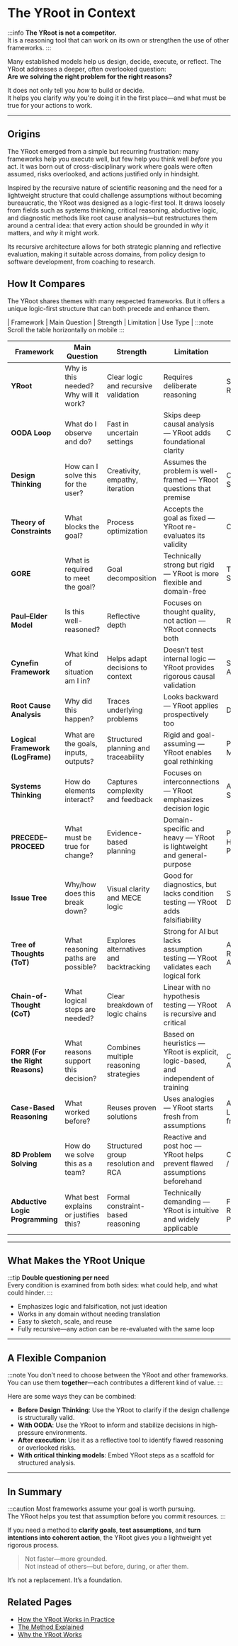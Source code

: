 # The YRoot in Context

:::info
**The YRoot is not a competitor.**  
It is a reasoning tool that can work on its own or strengthen the use of other frameworks.
:::

Many established models help us design, decide, execute, or reflect. The YRoot addresses a deeper, often overlooked question:  
**Are we solving the right problem for the right reasons?**

It does not only tell you *how* to build or decide.  
It helps you clarify *why* you're doing it in the first place—and what must be true for your actions to work.

---

## Origins

The YRoot emerged from a simple but recurring frustration: many frameworks help you execute well, but few help you think well *before* you act. It was born out of cross-disciplinary work where goals were often assumed, risks overlooked, and actions justified only in hindsight.

Inspired by the recursive nature of scientific reasoning and the need for a lightweight structure that could challenge assumptions without becoming bureaucratic, the YRoot was designed as a logic-first tool. It draws loosely from fields such as systems thinking, critical reasoning, abductive logic, and diagnostic methods like root cause analysis—but restructures them around a central idea: that every action should be grounded in *why* it matters, and *why* it might work.

Its recursive architecture allows for both strategic planning and reflective evaluation, making it suitable across domains, from policy design to software development, from coaching to research.

## How It Compares

The YRoot shares themes with many respected frameworks. But it offers a unique logic-first structure that can both precede and enhance them.

| Framework | Main Question | Strength | Limitation | Use Type |
:::note
Scroll the table horizontally on mobile
:::

<div style={{ overflowX: 'auto' }}>

| Framework | Main Question | Strength | Limitation | Use Type |
|-----------|----------------|----------|------------|----------|
| **YRoot** | Why is this needed? Why will it work? | Clear logic and recursive validation | Requires deliberate reasoning | Strategic + Reflective |
| **OODA Loop** | What do I observe and do? | Fast in uncertain settings | Skips deep causal analysis — YRoot adds foundational clarity | Operational |
| **Design Thinking** | How can I solve this for the user? | Creativity, empathy, iteration | Assumes the problem is well-framed — YRoot questions that premise | Creative + Strategic |
| **Theory of Constraints** | What blocks the goal? | Process optimization | Accepts the goal as fixed — YRoot re-evaluates its validity | Operational |
| **GORE** | What is required to meet the goal? | Goal decomposition | Technically strong but rigid — YRoot is more flexible and domain-free | Technical + Strategic |
| **Paul–Elder Model** | Is this well-reasoned? | Reflective depth | Focuses on thought quality, not action — YRoot connects both | Reflective |
| **Cynefin Framework** | What kind of situation am I in? | Helps adapt decisions to context | Doesn’t test internal logic — YRoot provides rigorous causal validation | Situational Awareness |
| **Root Cause Analysis** | Why did this happen? | Traces underlying problems | Looks backward — YRoot applies prospectively too | Diagnostic |
| **Logical Framework (LogFrame)** | What are the goals, inputs, outputs? | Structured planning and traceability | Rigid and goal-assuming — YRoot enables goal rethinking | Planning + Monitoring |
| **Systems Thinking** | How do elements interact? | Captures complexity and feedback | Focuses on interconnections — YRoot emphasizes decision logic | Analytical + Strategic |
| **PRECEDE–PROCEED** | What must be true for change? | Evidence-based planning | Domain-specific and heavy — YRoot is lightweight and general-purpose | Policy + Health Planning |
| **Issue Tree** | Why/how does this break down? | Visual clarity and MECE logic | Good for diagnostics, but lacks condition testing — YRoot adds falsifiability | Strategic + Diagnostic |
| **Tree of Thoughts (ToT)** | What reasoning paths are possible? | Explores alternatives and backtracking | Strong for AI but lacks assumption testing — YRoot validates each logical fork | AI Reasoning / Analytical |
| **Chain-of-Thought (CoT)** | What logical steps are needed? | Clear breakdown of logic chains | Linear with no hypothesis testing — YRoot is recursive and critical | Analytical |
| **FORR (For the Right Reasons)** | What reasons support this decision? | Combines multiple reasoning strategies | Based on heuristics — YRoot is explicit, logic-based, and independent of training | Cognitive Architecture |
| **Case-Based Reasoning** | What worked before? | Reuses proven solutions | Uses analogies — YRoot starts fresh from assumptions | Analogical / Learning from Past |
| **8D Problem Solving** | How do we solve this as a team? | Structured group resolution and RCA | Reactive and post hoc — YRoot helps prevent flawed assumptions beforehand | Operational / Quality |
| **Abductive Logic Programming** | What best explains or justifies this? | Formal constraint-based reasoning | Technically demanding — YRoot is intuitive and widely applicable | Formal Reasoning / Planning |

</div>


---

## What Makes the YRoot Unique

:::tip
**Double questioning per need**  
Every condition is examined from both sides: what could help, and what could hinder.
:::

- Emphasizes logic and falsification, not just ideation
- Works in any domain without needing translation
- Easy to sketch, scale, and reuse
- Fully recursive—any action can be re-evaluated with the same loop

---

## A Flexible Companion

:::note
You don’t need to choose between the YRoot and other frameworks.  
You can use them **together**—each contributes a different kind of value.
:::

Here are some ways they can be combined:

- **Before Design Thinking**: Use the YRoot to clarify if the design challenge is structurally valid.
- **With OODA**: Use the YRoot to inform and stabilize decisions in high-pressure environments.
- **After execution**: Use it as a reflective tool to identify flawed reasoning or overlooked risks.
- **With critical thinking models**: Embed YRoot steps as a scaffold for structured analysis.

---

## In Summary

:::caution
Most frameworks assume your goal is worth pursuing.  
The YRoot helps you test that assumption before you commit resources.
:::

If you need a method to **clarify goals**, **test assumptions**, and **turn intentions into coherent action**, the YRoot gives you a lightweight yet rigorous process.

> Not faster—more grounded.  
> Not instead of others—but before, during, or after them.

It’s not a replacement. It’s a foundation.

## Related Pages

- [How the YRoot Works in Practice](cases.md)  
- [The Method Explained](method.md)  
- [Why the YRoot Works](power.md)
